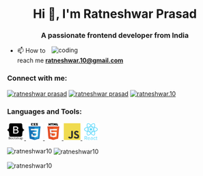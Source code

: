 
<h1 align="center">Hi 👋, I'm Ratneshwar Prasad</h1>

<h3 align="center">A passionate frontend developer from India</h3>
<img align="right" alt="coding"width="400"src="https://media.tenor.com/NOYF3f82b_gAAAAC/programmer.gif">

- 📫 How to reach me **ratneshwar.10@gmail.com**

<h3 align="left">Connect with me:</h3>
<p align="left">
<a href="https://in.linkedin.com/in/ratneshwar-prasad-098255205" target="blank"><img align="center" src="https://raw.githubusercontent.com/rahuldkjain/github-profile-readme-generator/master/src/images/icons/Social/linked-in-alt.svg" alt="ratneshwar prasad" height="30" width="40" /></a>
<a href="https://www.facebook.com/ratneshwar10?mibextid=ZbWKwL" target="blank"><img align="center" src="https://raw.githubusercontent.com/rahuldkjain/github-profile-readme-generator/master/src/images/icons/Social/facebook.svg" alt="ratneshwar prasad" height="30" width="40" /></a>
<a href="https://instagram.com/ratneshwar.10" target="blank"><img align="center" src="https://raw.githubusercontent.com/rahuldkjain/github-profile-readme-generator/master/src/images/icons/Social/instagram.svg" alt="ratneshwar.10" height="30" width="40" /></a>
</p>

<h3 align="left">Languages and Tools:</h3>
<p align="left"> <a href="https://getbootstrap.com" target="_blank" rel="noreferrer"> <img src="https://raw.githubusercontent.com/devicons/devicon/master/icons/bootstrap/bootstrap-plain-wordmark.svg" alt="bootstrap" width="40" height="40"/> </a> <a href="https://www.w3schools.com/css/" target="_blank" rel="noreferrer"> <img src="https://raw.githubusercontent.com/devicons/devicon/master/icons/css3/css3-original-wordmark.svg" alt="css3" width="40" height="40"/> </a> <a href="https://www.w3.org/html/" target="_blank" rel="noreferrer"> <img src="https://raw.githubusercontent.com/devicons/devicon/master/icons/html5/html5-original-wordmark.svg" alt="html5" width="40" height="40"/> </a> <a href="https://developer.mozilla.org/en-US/docs/Web/JavaScript" target="_blank" rel="noreferrer"> <img src="https://raw.githubusercontent.com/devicons/devicon/master/icons/javascript/javascript-original.svg" alt="javascript" width="40" height="40"/> </a> <a href="https://reactjs.org/" target="_blank" rel="noreferrer"> <img src="https://raw.githubusercontent.com/devicons/devicon/master/icons/react/react-original-wordmark.svg" alt="react" width="40" height="40"/> </a> </p>

<p><img align="left" src="https://github-readme-stats.vercel.app/api/top-langs?username=ratneshwar10&show_icons=true&locale=en&layout=compact" alt="ratneshwar10" /></p>

<p>&nbsp;<img align="center" src="https://github-readme-stats.vercel.app/api?username=ratneshwar10&show_icons=true&locale=en" alt="ratneshwar10" /></p>

<p><img align="center" src="https://github-readme-streak-stats.herokuapp.com/?user=ratneshwar10&" alt="ratneshwar10" /></p>
